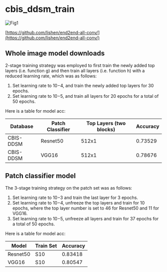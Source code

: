 # cbis_ddsm_train

![Fig1](https://raw.githubusercontent.com/lishen/end2end-all-conv/master/ddsm_train/Fig-1%20patch%20to%20whole%20image%20conv.jpg "Convert conv net from patch to whole image")

[https://github.com/lishen/end2end-all-conv/](https://github.com/lishen/end2end-all-conv/)


## Whole image model downloads

2-stage training strategy was employed to first train the newly added top layers (i.e. function g) and then train all layers (i.e. function h) with a reduced learning rate, which was as follows:

1. Set learning rate to 10−4, and train the newly added top layers for 30 epochs. 
2. Set learning rate to 10−5, and train all layers for 20 epochs for a total of 50 epochs.

Here is a table for model acc:

| Database  | Patch Classifier  | Top Layers (two blocks)  | Accuracy  |
|---|---|---|---|
| CBIS-DDSM  | Resnet50  | 512x1  | 0.73529  |
| CBIS-DDSM  | VGG16  | 512x1  | 0.78676  |

## Patch classifier model

The 3-stage training strategy on the patch set was as follows:

1. Set learning rate to 10−3 and train the last layer for 3 epochs. 
2. Set learning rate to 10−4, unfreeze the top layers and train for 10 epochs, where the top layer number is set to 46 for Resnet50 and 11 for VGG16. 
3. Set learning rate to 10−5, unfreeze all layers and train for 37 epochs for a total of 50 epochs.

Here is a table for model acc:

| Model  | Train Set | Accuracy |
|---|---|---|
| Resnet50  | S10  | 0.83418  |
| VGG16  | S10  | 0.80547  |
